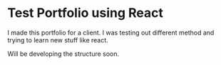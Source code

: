 # Test Portfolio using React

I made this portfolio for a client. I was testing out different method and trying to learn new stuff like react. 

Will be developing the structure soon.
